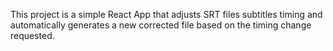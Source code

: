 This project is a simple React App that adjusts SRT files subtitles timing and automatically generates a new corrected file based on the timing change requested.
